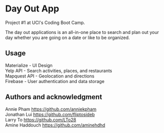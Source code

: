 # Day Out App

Project #1 at UCI's Coding Boot Camp.

The day out applications is an all-in-one place to search and plan out your day whether you are going on a date or like to be organized.

## Usage

Materialize - UI Design
<br>
Yelp API - Search activities, places, and restaurants
<br>
Mapquest API - Geolocation and directions
<br>
Firebase - User authentication and data storage

## Authors and acknowledgment

Annie Pham      https://github.com/anniekpham
<br>
Jonathan Lui    https://github.com/fliptosideb
<br>
Larry To        https://github.com/LTo28
<br>
Amine Haddouch  https://github.com/aminehdhd
